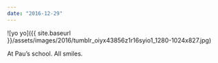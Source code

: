```yaml
---
date: "2016-12-29"
---
```


![yo yo]({{ site.baseurl }}/assets/images/2016/tumblr_oiyx43856z1r16syio1_1280-1024x827.jpg)

At Pau’s school. All smiles.

